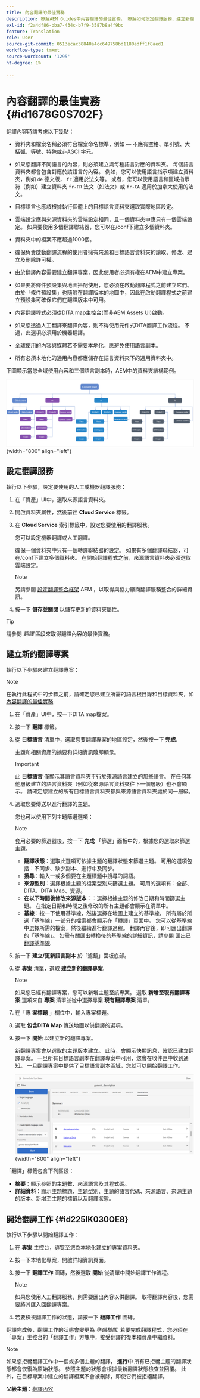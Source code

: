 ```yaml
---
title: 內容翻譯的最佳實務
description: 瞭解AEM Guides中內容翻譯的最佳實務。 瞭解如何設定翻譯服務、建立新翻譯專案及啟動翻譯工作。
exl-id: f2a4df86-bba7-434c-b7f9-3587b8a4f9bc
feature: Translation
role: User
source-git-commit: 0513ecac38840a4cc649758bd1180edff1f8aed1
workflow-type: tm+mt
source-wordcount: '1295'
ht-degree: 1%

---
```


# 內容翻譯的最佳實務 {#id1678G0S702F}

翻譯內容時請考慮以下幾點：

- 資料夾和檔案名稱必須符合檔案命名標準，例如 — 不應有空格、單引號、大括弧、等號、特殊或非ASCII字元。

- 如果您翻譯不同語言的內容，則必須建立與每種語言對應的資料夾。 每個語言資料夾都會包含對應於該語言的內容。 例如，您可以使用語言指示項建立資料夾，例如 `de` 德文版， `fr` 適用於法文等。 或者，您可以使用語言和區域指示符（例如）建立資料夾 `fr-FR` 法文（如法文）或 `fr-CA` 適用於加拿大使用的法文。
- 目標語言也應該根據執行個體上的目標語言資料夾選取實際地區設定。
- 雲端設定應與來源資料夾的雲端設定相同，且一個資料夾中應只有一個雲端設定。 如果要使用多個翻譯聯結器，您可以在/conf下建立多個資料夾。
- 資料夾中的檔案不應超過1000個。
- 確保負責啟動翻譯流程的使用者擁有來源和目標語言資料夾的讀取、修改、建立及刪除許可權。
- 由於翻譯內容需要建立翻譯專案，因此使用者必須有權在AEM中建立專案。
- 如果要將條件預設集與地圖搭配使用，您必須在啟動翻譯程式之前建立它們。 由於「條件預設集」也隨附在翻譯版本的地圖中，因此在啟動翻譯程式之前建立預設集可確保它們在翻譯版本中可用。
- 內容翻譯程式必須從DITA map主控台(而非AEM Assets UI)啟動。
- 如果您透過人工翻譯來翻譯內容，則不得使用元件式DITA翻譯工作流程。 不過，此選項必須用於機器翻譯。
- 全球使用的內容與媒體若不需要本地化，應避免使用語言副本。
- 所有必須本地化的通用內容都應儲存在語言資料夾下的通用資料夾中。

下圖顯示當您全域使用內容和三個語言副本時，AEM中的資料夾結構範例。

![](images/aem-directory_structure.png){width="800" align="left"}

## 設定翻譯服務

執行以下步驟，設定要使用的人工或機器翻譯服務：

1. 在「資產」UI中，選取來源語言資料夾。

1. 開啟資料夾屬性，然後前往 **Cloud Service** 標籤。

1. 在 **Cloud Service** 索引標籤中，設定您要使用的翻譯服務。

   您可以設定機器翻譯或人工翻譯。

   確保一個資料夾中只有一個轉譯聯結器的設定。 如果有多個翻譯聯結器，可在/conf下建立多個資料夾。 在開始翻譯程式之前，來源語言資料夾必須選取雲端設定。

   >[!NOTE]
   >
   > 另請參閱 [設定翻譯整合框架](https://experienceleague.adobe.com/docs/experience-manager-cloud-service/sites/administering/reusing-content/translation/integration-framework.html?lang=en) AEM ，以取得與協力廠商翻譯服務整合的詳細資訊。

1. 按一下 **儲存並關閉** 以儲存更新的資料夾屬性。


>[!TIP]
>
> 請參閱 *翻譯* 區段來取得翻譯內容的最佳實務。

## 建立新的翻譯專案

執行以下步驟來建立翻譯專案：

>[!NOTE]
>
> 在執行此程式中的步驟之前，請確定您已建立所需的語言根目錄和目標資料夾，如 [內容翻譯的最佳實務](#id1678G0S702F).

1. 在「資產」UI中，按一下DITA map檔案。

1. 按一下 **翻譯** 標籤。

1. 從 **目標語言** 清單中，選取您要翻譯專案的地區設定，然後按一下 **完成**.

   主題和相關資產的摘要和詳細資訊隨即顯示。

   >[!IMPORTANT]
   >
   > 此 **目標語言** 僅顯示其語言資料夾平行於來源語言建立的那些語言。 在任何其他層級建立的語言資料夾（例如從來源語言資料夾往下一個層級）也不會顯示。 請確定您建立的所有目標語言資料夾都與來源語言資料夾處於同一層級。

1. 選取您要傳送以進行翻譯的主題。

   您也可以使用下列主題篩選選項：

   >[!NOTE]
   >
   > 套用必要的篩選器後，按一下 **完成** 「篩選」面板中的，根據您的選取來篩選主題。

   - **翻譯狀態**：選取此選項可依據主題的翻譯狀態來篩選主題。 可用的選項包括：不同步、缺少副本、進行中及同步。
   - **搜尋**：輸入一或多個要在主題標題中搜尋的詞語。
   - **來源型別**：選擇根據主題的檔案型別來篩選主題。 可用的選項有：全部、DITA、DITA Map、資源。
   - **在以下時間後修改來源版本：**：選擇根據主題的修改日期和時間篩選主題。 在指定日期和時間之後修改的所有主題都會顯示在清單中。
   - **基線**：按一下使用基準線，然後選擇在地圖上建立的基準線。 所有屬於所選「基準線」一部分的檔案都會顯示在「轉譯」頁面中。 您可以從基準線中選擇所需的檔案，然後繼續進行翻譯過程。 翻譯內容後，即可匯出翻譯的「基準線」。 如需有關匯出轉換後的基準線的詳細資訊，請參閱 [匯出已翻譯基準線](generate-output-use-baseline-for-publishing.md#id196SE600GHS).
1. 按一下 **建立/更新語言副本** 於「濾鏡」面板底部。

1. 從 **專案** 清單，選取 **建立新的翻譯專案**.

   >[!NOTE]
   >
   > 如果您已經有翻譯專案，您可以新增主題至該專案。 選取 **新增至現有翻譯專案** 選項來自 **專案** 清單並從中選擇專案 **現有翻譯專案** 清單。

1. 在「專 **案標題** 」欄位中，輸入專案標題。

1. 選取 **包含DITA Map** 傳送地圖以供翻譯的選項。
1. 按一下 **開始** 以建立新的翻譯專案。

   新翻譯專案會以選取的主題版本建立。 此時，會顯示快顯訊息，確認已建立翻譯專案。 一旦所有目標語言副本在翻譯專案中可用，您會在收件匣中收到通知。 一旦翻譯專案中提供了目標語言副本區域，您就可以開始翻譯工作。

   ![](images/status-translation-uuid.png){width="800" align="left"}


「翻譯」標籤包含下列區段：

- **摘要**：顯示參照的主題數、來源語言及其程式碼。
- **詳細資料**：顯示主題標題、主題型別、主題的語言代碼、來源語言、來源主題的版本、新增至主題的標籤以及翻譯狀態。




## 開始翻譯工作 {#id225IK030OE8}

執行以下步驟以開始翻譯工作：

1. 在 **專案** 主控台，導覽至您為本地化建立的專案資料夾。

1. 按一下本地化專案，開啟詳細資訊頁面。

1. 按一下 **翻譯工作** 圖磚，然後選取 **開始** 從清單中開始翻譯工作流程。

   >[!NOTE]
   >
   > 如果您使用人工翻譯服務，則需要匯出內容以供翻譯。 取得翻譯內容後，您需要將其匯入回翻譯專案。

1. 若要檢視翻譯工作的狀態，請按一下 **翻譯工作** 圖磚。


翻譯完成後，翻譯工作的狀態會變更為 *準備檢閱*. 若要完成翻譯程式，您必須在「專案」主控台的「翻譯工作」方塊中，接受翻譯的復本和資產中繼資料。

>[!NOTE]
>
> 如果您拒絕翻譯工作中一個或多個主題的翻譯， **進行中** 所有已拒絕主題的翻譯狀態都會恢復為原始狀態。 參照主題的狀態會根據最新翻譯狀態檢查並回覆。 此外，在目標專案中建立的翻譯檔案不會被刪除，即使它們被拒絕翻譯。

**父級主題：**[&#x200B;翻譯內容](translation.md)
